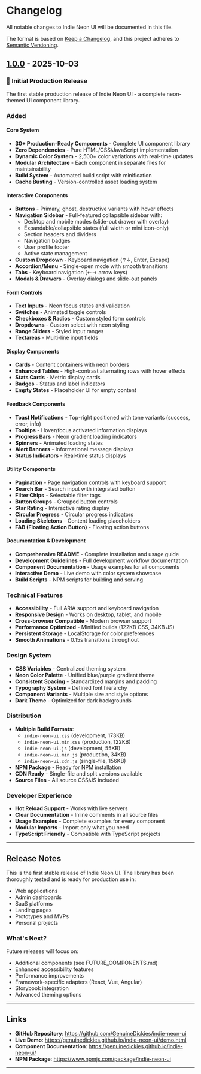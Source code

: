 # Changelog

All notable changes to Indie Neon UI will be documented in this file.

The format is based on [Keep a Changelog](https://keepachangelog.com/en/1.0.0/),
and this project adheres to [Semantic Versioning](https://semver.org/spec/v2.0.0.html).

## [1.0.0] - 2025-10-03

### 🎉 Initial Production Release

The first stable production release of Indie Neon UI - a complete neon-themed UI component library.

### Added

#### Core System
- **30+ Production-Ready Components** - Complete UI component library
- **Zero Dependencies** - Pure HTML/CSS/JavaScript implementation
- **Dynamic Color System** - 2,500+ color variations with real-time updates
- **Modular Architecture** - Each component in separate files for maintainability
- **Build System** - Automated build script with minification
- **Cache Busting** - Version-controlled asset loading system

#### Interactive Components
- **Buttons** - Primary, ghost, destructive variants with hover effects
- **Navigation Sidebar** - Full-featured collapsible sidebar with:
  - Desktop and mobile modes (slide-out drawer with overlay)
  - Expandable/collapsible states (full width or mini icon-only)
  - Section headers and dividers
  - Navigation badges
  - User profile footer
  - Active state management
- **Custom Dropdown** - Keyboard navigation (↑↓, Enter, Escape)
- **Accordion/Menu** - Single-open mode with smooth transitions
- **Tabs** - Keyboard navigation (←→ arrow keys)
- **Modals & Drawers** - Overlay dialogs and slide-out panels

#### Form Controls
- **Text Inputs** - Neon focus states and validation
- **Switches** - Animated toggle controls
- **Checkboxes & Radios** - Custom styled form controls
- **Dropdowns** - Custom select with neon styling
- **Range Sliders** - Styled input ranges
- **Textareas** - Multi-line input fields

#### Display Components
- **Cards** - Content containers with neon borders
- **Enhanced Tables** - High-contrast alternating rows with hover effects
- **Stats Cards** - Metric display cards
- **Badges** - Status and label indicators
- **Empty States** - Placeholder UI for empty content

#### Feedback Components
- **Toast Notifications** - Top-right positioned with tone variants (success, error, info)
- **Tooltips** - Hover/focus activated information displays
- **Progress Bars** - Neon gradient loading indicators
- **Spinners** - Animated loading states
- **Alert Banners** - Informational message displays
- **Status Indicators** - Real-time status displays

#### Utility Components
- **Pagination** - Page navigation controls with keyboard support
- **Search Bar** - Search input with integrated button
- **Filter Chips** - Selectable filter tags
- **Button Groups** - Grouped button controls
- **Star Rating** - Interactive rating display
- **Circular Progress** - Circular progress indicators
- **Loading Skeletons** - Content loading placeholders
- **FAB (Floating Action Button)** - Floating action buttons

#### Documentation & Development
- **Comprehensive README** - Complete installation and usage guide
- **Development Guidelines** - Full development workflow documentation
- **Component Documentation** - Usage examples for all components
- **Interactive Demo** - Live demo with color system showcase
- **Build Scripts** - NPM scripts for building and serving

### Technical Features
- **Accessibility** - Full ARIA support and keyboard navigation
- **Responsive Design** - Works on desktop, tablet, and mobile
- **Cross-browser Compatible** - Modern browser support
- **Performance Optimized** - Minified builds (122KB CSS, 34KB JS)
- **Persistent Storage** - LocalStorage for color preferences
- **Smooth Animations** - 0.15s transitions throughout

### Design System
- **CSS Variables** - Centralized theming system
- **Neon Color Palette** - Unified blue/purple gradient theme
- **Consistent Spacing** - Standardized margins and padding
- **Typography System** - Defined font hierarchy
- **Component Variants** - Multiple size and style options
- **Dark Theme** - Optimized for dark backgrounds

### Distribution
- **Multiple Build Formats**:
  - `indie-neon-ui.css` (development, 173KB)
  - `indie-neon-ui.min.css` (production, 122KB)
  - `indie-neon-ui.js` (development, 55KB)
  - `indie-neon-ui.min.js` (production, 34KB)
  - `indie-neon-ui.cdn.js` (single-file, 156KB)
- **NPM Package** - Ready for NPM installation
- **CDN Ready** - Single-file and split versions available
- **Source Files** - All source CSS/JS included

### Developer Experience
- **Hot Reload Support** - Works with live servers
- **Clear Documentation** - Inline comments in all source files
- **Usage Examples** - Complete examples for every component
- **Modular Imports** - Import only what you need
- **TypeScript Friendly** - Compatible with TypeScript projects

---

## Release Notes

This is the first stable release of Indie Neon UI. The library has been thoroughly tested and is ready for production use in:

- Web applications
- Admin dashboards
- SaaS platforms
- Landing pages
- Prototypes and MVPs
- Personal projects

### What's Next?

Future releases will focus on:
- Additional components (see FUTURE_COMPONENTS.md)
- Enhanced accessibility features
- Performance improvements
- Framework-specific adapters (React, Vue, Angular)
- Storybook integration
- Advanced theming options

---

## Links

- **GitHub Repository**: https://github.com/GenuineDickies/indie-neon-ui
- **Live Demo**: https://genuinedickies.github.io/indie-neon-ui/demo.html
- **Component Documentation**: https://genuinedickies.github.io/indie-neon-ui/
- **NPM Package**: https://www.npmjs.com/package/indie-neon-ui

---

[1.0.0]: https://github.com/GenuineDickies/indie-neon-ui/releases/tag/v1.0.0

